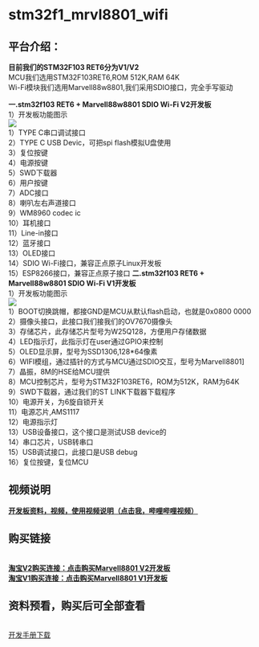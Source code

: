# stm32f1_mrvl8801_wifi

## 平台介绍：
**目前我们的STM32F103 RET6分为V1/V2**
<br>MCU我们选用STM32F103RET6,ROM 512K,RAM 64K
<br>Wi-Fi模块我们选用Marvell88w8801,我们采用SDIO接口，完全手写驱动

**一.stm32f103 RET6 + Marvell88w8801 SDIO Wi-Fi V2开发板**
<BR>1）开发板功能图示
<br>[![](https://img-blog.csdnimg.cn/20200627174833624.jpg?x-oss-process=image/watermark,type_ZmFuZ3poZW5naGVpdGk,shadow_10,text_aHR0cHM6Ly9ibG9nLmNzZG4ubmV0L1hpYW9YaWFvUGVuZ0Jv,size_16,color_FFFFFF,t_70)](https://shop220811498.taobao.com)
<br>1）TYPE C串口调试接口
<br>2）TYPE C USB Devic，可把spi flash模拟U盘使用
<br>3）复位按键
<br>4）电源按键
<br>5）SWD下载器
<br>6）用户按键
<br>7）ADC接口
<br>8）喇叭左右声道接口
<br>9）WM8960 codec ic
<br>10）耳机接口
<br>11）Line-in接口
<br>12）蓝牙接口
<br>13）OLED接口
<br>14）SDIO Wi-Fi接口，兼容正点原子Linux开发板
<br>15）ESP8266接口，兼容正点原子接口
**二.stm32f103 RET6 + Marvell88w8801 SDIO Wi-Fi V1开发板**
<BR>1）开发板功能图示
<br>[![](https://img-blog.csdnimg.cn/20200627174817882.jpg?x-oss-process=image/watermark,type_ZmFuZ3poZW5naGVpdGk,shadow_10,text_aHR0cHM6Ly9ibG9nLmNzZG4ubmV0L1hpYW9YaWFvUGVuZ0Jv,size_16,color_FFFFFF,t_70)](https://shop220811498.taobao.com)
<br>1）BOOT切换跳帽，都接GND是MCU从默认flash启动，也就是0x0800 0000
<br>2）摄像头接口，此接口我们接我们的OV7670摄像头
<br>3）存储芯片，此存储芯片型号为W25Q128，方便用户存储数据
<br>4）LED指示灯，此指示灯在user通过GPIO来控制
<br>5）OLED显示屏，型号为SSD1306,128*64像素
<br>6）WIFI模组，通过插针的方式与MCU通过SDIO交互，型号为Marvell8801]
<br>7）晶振，8M的HSE给MCU提供
<br>8）MCU控制芯片，型号为STM32F103RET6，ROM为512K，RAM为64K
<br>9）SWD下载器，通过我们的ST LINK下载器下载程序
<br>10）电源开关，为6旋自锁开关
<br>11）电源芯片,AMS1117
<br>12）电源指示灯
<br>13）USB设备接口，这个接口是测试USB device的
<br>14）串口芯片，USB转串口
<br>15）USB调试接口，此接口是USB debug
<br>16）复位按键，复位MCU
## 视频说明
[**开发板资料，视频，使用视频说明（点击我，哔哩哔哩视频）**](https://www.bilibili.com/video/BV12t4y1974Q?from=search&seid=11200186700468330596)
## 购买链接
<br>[**淘宝V2购买连接：点击购买Marvell8801 V2开发板**](https://item.taobao.com/item.htm?spm=a1z10.1-c-s.w4004-22329603896.26.5aeb41f9sVPcfc&id=623552067826)
<br>[**淘宝V1购买连接：点击购买Marvell8801 V1开发板**](https://item.taobao.com/item.htm?spm=a1z10.1-c-s.w4004-22329603896.6.5aeb41f9sVPcfc&id=609729761614)
## 资料预看，购买后可全部查看
<br>[开发手册下载](https://pan.baidu.com/s/1dcE5XYLJh0Z2T6Z5P6z4fQ)